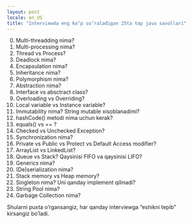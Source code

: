 ```yaml
---
layout: post
locale: en_US
title: "Interviewda eng ko’p so’raladigan 25ta top java savollari"
---
```


0. Multi-threadding nima?
1. Multi-processing nima?
2. Thread vs Process?
3. Deadlock nima?
4. Encapsulation nima?
5. Inheritance nima?
6. Polymorphism nima?
7. Abstraction nima?
8. Interface vs absctract class?
9. Overloading vs Overriding?
10. Local variable vs Instance variable?
11. Immutability nima? String mutable xisoblanadimi?
12. hashCode() metodi nima uchun kerak?
13. equals() vs == ?
14. Checked vs Unchecked Exception?
15. Synchronization nima?
16. Private vs Public vs Protect vs Default Access modifier?
17. ArrayList vs LinkedList?
18. Queue vs Stack? Qaysinisi FIFO va qaysinisi LIFO?
19. Generics nima?
20. (De)serialization nima?
21. Stack memory vs Heap memory?
22. Singleton nima? Uni qanday implement qilinadi?
23. String Pool nima?
24. Garbage Collection nima?

Shularni puxta o’rgansangiz, har qanday interviewga “eshikni tepib" kirsangiz bo’ladi.